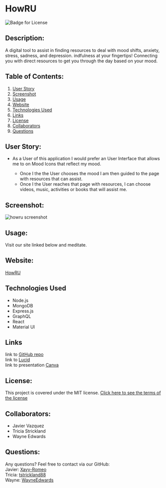 # HowRU
![Badge for License](https://img.shields.io/badge/license-MIT-blueviolet)

## Description:
A digital tool to assist in finding resources to deal with mood shifts, anxiety, stress, sadness, and depression.
indfulness at your fingertips! 
Connecting you with direct resources to get you through the day based on your mood.

## Table of Contents: 
1. [User Story](#User-Story)
2. [Screenshot](#Screenshot)
3. [Usage](#Usage)
4. [Website](#Website)
5. [Technologies Used](#Technologies-Used)
6. [Links](#Links)
7. [License](#License)
8. [Collaborators](#Collaborators)
9. [Questions](#Questions)

## User Story:
* As a User of this application I would prefer an User Interface that allows me to on Mood Icons that reflect my mood.

  -   Once I the the User chooses the mood I am then guided to the page with resources that can assist.
  -   Once I the User reaches that page with resources, I can choose videos, music, activities or books that will assist me.

## Screenshot:
![howru screenshot](https://user-images.githubusercontent.com/71949043/126914290-6c968732-2f2d-4267-b0b1-0d5f4a662ac1.png)

## Usage:
Visit our site linked below and meditate.

## Website: 
[HowRU](https://google.com)

## Technologies Used
- Node.js
- MongoDB
- Express.js
- GraphQL
- React
- Material UI

## Links
link to [GitHub repo](https://github.com/Xavy-Romeo/how-r-u) <br>
link to [Lucid](https://lucid.app/lucidchart/invitations/accept/inv_ca6ed448-f83f-4c41-91a8-b70d48c607dd) <br>
link to presentation [Canva](https://www.canva.com/design/DAEk4ZzSWEI/Ebh83Ik6CqYrkhVZ_LO7zg/view?utm_content=DAEk4ZzSWEI&utm_campaign=designshare&utm_medium=link&utm_source=sharebutton)

## License:
This project is covered under the MIT license.
[Click here to see the terms of the license](https://choosealicense.com/licenses/mit/)

## Collaborators:
* Javier Vazquez
* Tricia Strickland
* Wayne Edwards

## Questions: 
Any questions? Feel free to contact via our GitHub:
<br> Javier: [Xavy-Romeo](https://github.com/Xavy-Romeo)
<br> Tricia: [tstrickland88](https://github.com/tstrickland88)
<br> Wayne: [WayneEdwards](https://github.com/WayneEdwards)
